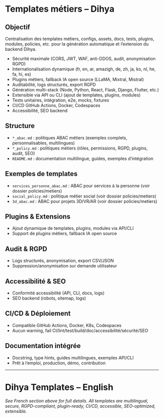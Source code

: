 # Templates métiers – Dihya

## Objectif
Centralisation des templates métiers, configs, assets, docs, tests, plugins, modules, policies, etc. pour la génération automatique et l’extension du backend Dihya.

- Sécurité maximale (CORS, JWT, WAF, anti-DDOS, audit, anonymisation RGPD)
- Internationalisation dynamique (fr, en, ar, amazigh, de, zh, ja, ko, nl, he, fa, hi, es)
- Plugins métiers, fallback IA open source (LLaMA, Mixtral, Mistral)
- Auditabilité, logs structurés, export RGPD
- Génération multi-stack (Node, Python, React, Flask, Django, Flutter, etc.)
- Extensible via API ou CLI (ajout de templates, plugins, modules)
- Tests unitaires, intégration, e2e, mocks, fixtures
- CI/CD GitHub Actions, Docker, Codespaces
- Accessibilité, SEO backend

## Structure
- `*_abac.md` : politiques ABAC métiers (exemples complets, personnalisables, multilingues)
- `*_policy.md` : politiques métiers (rôles, permissions, RGPD, plugins, audit, SEO)
- `README.md` : documentation multilingue, guides, exemples d’intégration

## Exemples de templates
- `services_personne_abac.md` : ABAC pour services à la personne (voir dossier policies/metiers)
- `social_policy.md` : politique métier social (voir dossier policies/metiers)
- `3d_abac.md` : ABAC pour projets 3D/VR/AR (voir dossier policies/metiers)

## Plugins & Extensions
- Ajout dynamique de templates, plugins, modules via API/CLI
- Support de plugins métiers, fallback IA open source

## Audit & RGPD
- Logs structurés, anonymisation, export CSV/JSON
- Suppression/anonymisation sur demande utilisateur

## Accessibilité & SEO
- Conformité accessibilité (API, CLI, docs, logs)
- SEO backend (robots, sitemap, logs)

## CI/CD & Déploiement
- Compatible GitHub Actions, Docker, K8s, Codespaces
- Aucun warning, fail CI/lint/test/build/doc/accessibilité/sécurité/SEO

## Documentation intégrée
- Docstring, type hints, guides multilingues, exemples API/CLI
- Prêt à l’emploi, production, démo, contribution

---

# Dihya Templates – English

*See French section above for full details. All templates are multilingual, secure, RGPD-compliant, plugin-ready, CI/CD, accessible, SEO-optimized, extensible.*
